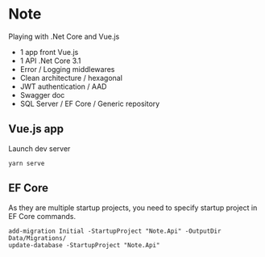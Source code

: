 # Note

Playing with .Net Core and Vue.js

- 1 app front Vue.js
- 1 API .Net Core 3.1
- Error / Logging middlewares
- Clean architecture / hexagonal
- JWT authentication / AAD
- Swagger doc
- SQL Server / EF Core / Generic repository

## Vue.js app

Launch dev server
``` 
yarn serve 
``` 

## EF Core

As they are multiple startup projects, you need to specify startup project in EF Core commands.

```
add-migration Initial -StartupProject "Note.Api" -OutputDir Data/Migrations/
update-database -StartupProject "Note.Api"
```
